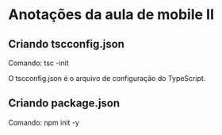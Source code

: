 # Anotações da aula de mobile II

## Criando tscconfig.json

Comando: tsc -init

O tscconfig.json é o arquivo de configuração do TypeScript.


## Criando package.json

Comando: npm init -y

